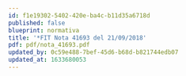 ```yaml
---
id: f1e19302-5402-420e-ba4c-b11d35a6718d
published: false
blueprint: normativa
title: '*FIT Nota 41693 del 21/09/2018'
pdf: pdf/nota_41693.pdf
updated_by: 0c59e488-7bef-45d6-b68d-b821744edb07
updated_at: 1633680053
---
```


